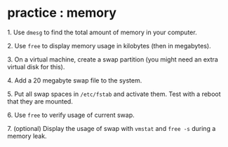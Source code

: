 # practice : memory

1\. Use `dmesg` to find the total amount of memory in your computer.

2\. Use `free` to display memory usage in kilobytes (then in megabytes).

3\. On a virtual machine, create a swap partition (you might need an
extra virtual disk for this).

4\. Add a 20 megabyte swap file to the system.

5\. Put all swap spaces in `/etc/fstab` and activate them. Test with a
reboot that they are mounted.

6\. Use `free` to verify usage of current swap.

7\. (optional) Display the usage of swap with `vmstat` and `free -s`
during a memory leak.
